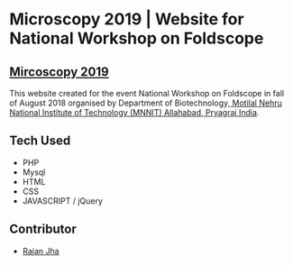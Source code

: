 # Microscopy 2019 | Website for National Workshop on Foldscope 

## [Mircoscopy 2019](http://www.microscopy2019.org)

This website created for the event National Workshop on Foldscope in fall of August 2018 organised by Department of Biotechnology,[ Motilal Nehru National Institute of Technology (MNNIT) Allahabad, Pryagraj India](www.mnnit.ac.in). 

## Tech Used
- PHP
- Mysql
- HTML
- CSS
- JAVASCRIPT / jQuery

## Contributor
- [Rajan Jha](https://www.github.com/iamrajanjharj)
